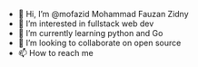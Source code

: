 - 👋 Hi, I’m @mofazid Mohammad Fauzan Zidny
- 👀 I’m interested in fullstack web dev
- 🌱 I’m currently learning python and Go 
- 💞️ I’m looking to collaborate on open source
- 📫 How to reach me 

<!---
mofazid/mofazid is a ✨ special ✨ repository because its `README.md` (this file) appears on your GitHub profile.
You can click the Preview link to take a look at your changes.
--->
